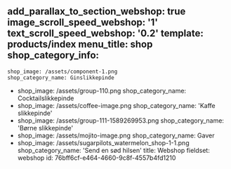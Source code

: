 add_parallax_to_section_webshop: true
image_scroll_speed_webshop: '1'
text_scroll_speed_webshop: '0.2'
template: products/index
menu_title: shop
shop_category_info:
  -
    shop_image: /assets/component-1.png
    shop_category_name: Ginslikkepinde
  -
    shop_image: /assets/group-110.png
    shop_category_name: Cocktailslikkepinde
  -
    shop_image: /assets/coffee-image.png
    shop_category_name: 'Kaffe slikkepinde'
  -
    shop_image: /assets/group-111-1589269953.png
    shop_category_name: 'Børne slikkepinde'
  -
    shop_image: /assets/mojito-image.png
    shop_category_name: Gaver
  -
    shop_image: /assets/sugarpilots_watermelon_shop-1-1.png
    shop_category_name: 'Send en sød hilsen'
title: Webshop
fieldset: webshop
id: 76bff6cf-e464-4660-9c8f-4557b4fd1210
